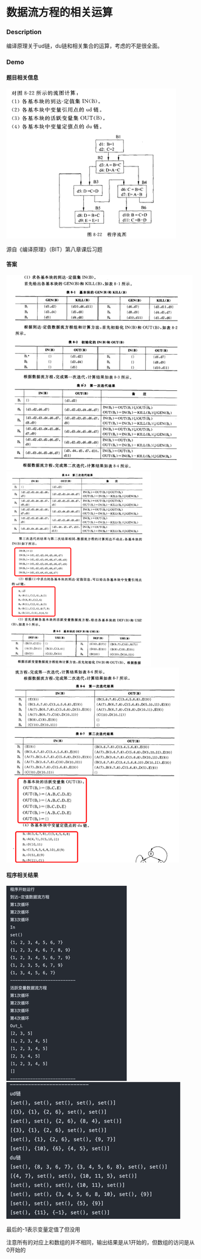 # 数据流方程的相关运算

### Description

编译原理关于ud链，du链和相关集合的运算，考虑的不是很全面。

### Demo

#### 题目相关信息

<img src="README/image-20200626005953249.png" alt="image-20200626005953249" style="zoom:50%;" />

源自《编译原理》（BIT）第八章课后习题

#### 答案

<img src="README/image-20200626010034786.png" alt="image-20200626010034786" style="zoom:50%;" />

<img src="README/image-20200626010059565.png" alt="image-20200626010059565" style="zoom:50%;" />

<img src="README/image-20200626010132118.png" alt="image-20200626010132118" style="zoom:50%;" />

#### 程序相关结果

<img src="README/image-20200626010326279.png" alt="image-20200626010326279" style="zoom:50%;" />

<img src="README/image-20200626010334374.png" alt="image-20200626010334374" style="zoom:50%;" />

最后的-1表示变量定值了但没用

注意所有的对应上和数组的并不相同，输出结果是从1开始的，但数组的访问是从0开始的